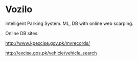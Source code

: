 # Vozilo
Intelligent Parking System.
ML, DB with online web scarping.

Online DB sites:

http://www.kpexcise.gov.pk/mvrecords/

http://excise.gos.pk/vehicle/vehicle_search

